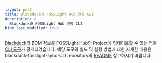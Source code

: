```yaml
---
layout: post
title: Blackduck과 FOSSLight Hub 연동 CLI
description: >
  Blackduck과 FOSSLight Hub 연동 CLI
hide_last_modified: true
---
```


[Blackduck](https://www.synopsys.com/software-integrity/security-testing/software-composition-analysis.html)의 BOM 정보를 FOSSLight Hub의 Project에 업데이트할 수 있는 연동 [CLI 도구](https://github.com/tech-kms/blackduck-fosslight-sync_CLI)가 공개되었습니다. 해당 도구의 빌드 및 실행 방법에 대한 자세한 내용은 blackduck-fosslight-sync-CLI repository의 [README](https://github.com/tech-kms/blackduck-fosslight-sync_CLI/blob/main/README.md) 참고하시기 바랍니다.
